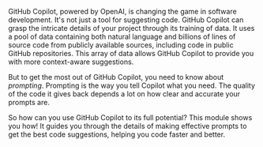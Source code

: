 GitHub Copilot, powered by OpenAI, is changing the game in software development. It's not just a tool for suggesting code. GitHub Copilot can grasp the intricate details of your project through its training of data. It uses a pool of data containing both natural language and billions of lines of source code from publicly available sources, including code in public GitHub repositories. This array of data allows GitHub Copilot to provide you with more context-aware suggestions.

But to get the most out of GitHub Copilot, you need to know about *prompting*. Prompting is the way you tell Copilot what you need. The quality of the code it gives back depends a lot on how clear and accurate your prompts are.

So how can you use GitHub Copilot to its full potential? This module shows you how! It guides you through the details of making effective prompts to get the best code suggestions, helping you code faster and better.
